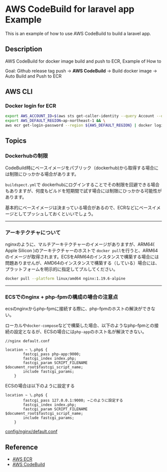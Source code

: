 # AWS CodeBuild for laravel app Example
This is an example of how to use AWS CodeBuild to build a laravel app.

## Description
AWS CodeBuild for docker image build and push to ECR, Example of How to

Goal: Github release tag push -> **AWS CodeBuild** -> Build docker image -> Auto Build and Push to ECR

## AWS CLI
### Docker login for ECR

```bash
export AWS_ACCOUNT_ID=$(aws sts get-caller-identity --query Account --output text) && \
export AWS_DEFAULT_REGION=ap-northeast-1 && \
aws ecr get-login-password --region ${AWS_DEFAULT_REGION} | docker login --username AWS --password-stdin ${AWS_ACCOUNT_ID}.dkr.ecr.${AWS_DEFAULT_REGION}.amazonaws.com
```

## Topics
### Dockerhubの制限
CodeBuild時にベースイメージをパブリック（dockerhub)から取得する場合には制限にひっかかる場合があります。

`buildspect.yml`で dockerhubにログインすることでその制限を回避できる場合もありますが、何度もビルドを短期間で試す場合には制限にひっかかる可能性があります。

基本的にベースイメージは決まっている場合があるので、ECRなどにベースイメージとしてプッシュしておくといいでしょう。

---

### アーキテクチャについて

nginxのように、マルチアーキテクチャーのイメージがありますが、ARM64( Apple Silicon )のアーキテクチャーのホストで `docker pull`を行うと、ARM64のイメージが取得されます。ECSをARM64のインスタンスで構築する場合には問題ありませんが、AMD64のインスタンスで構築する（している）場合には、プラットフォームを明示的に指定してプルしてください。

```bash
docker pull --platform linux/amd64 nginx:1.19.6-alpine
```

---

### ECSでのnginx + php-fpmの構成の場合の注意点
ecsのnginxからphp-fpmに接続する際に、php-fpmのホストの解決ができない。

ローカルや`docker-compose`などで構築した場合、以下のようなphp-fpmとの接続の設定となるが、ECSの場合には`php-app`のホスト名が解決できない。
```
//nginx default.conf

location ~ \.php$ {
        fastcgi_pass php-app:9000;
        fastcgi_index index.php;
        fastcgi_param SCRIPT_FILENAME $document_root$fastcgi_script_name;
        include fastcgi_params;
    }
```
ECSの場合は以下のように設定する
```
location ~ \.php$ {
        fastcgi_pass 127.0.0.1:9000; ←このように設定する
        fastcgi_index index.php;
        fastcgi_param SCRIPT_FILENAME $document_root$fastcgi_script_name;
        include fastcgi_params;
    }
```
[config/nginx/default.conf](config/nginx/default.conf)

## Reference
- [AWS ECR](https://docs.aws.amazon.com/cli/latest/reference/ecr/index.html)
- [AWS CodeBuild](https://docs.aws.amazon.com/cli/latest/reference/codebuild/index.html)


